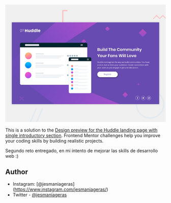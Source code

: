 ![Design preview for the Huddle landing page with single introductory section](./design/desktop-preview.jpg)


This is a solution to the [Design preview for the Huddle landing page with single introductory section](https://www.frontendmentor.io/challenges/testimonials-grid-section-Nnw6J7Un7). Frontend Mentor challenges help you improve your coding skills by building realistic projects. 

Segundo reto entregado, en mi intento de mejorar las skills de desarrollo web :)

## Author

- Instagram: [@jesmaniageras] (https://www.instagram.com/jesmaniageras/)
- Twitter - [@jesmaniageras](https://twitter.com/JesmaniaGeras)


